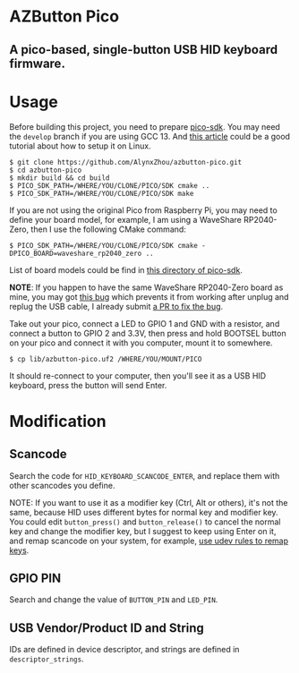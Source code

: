 AZButton Pico
=============

A pico-based, single-button USB HID keyboard firmware.
------------------------------------------------------

# Usage

Before building this project, you need to prepare [pico-sdk](https://github.com/raspberrypi/pico-sdk/). You may need the `develop` branch if you are using GCC 13. And [this article](https://wellys.com/posts/rp2040_c_linux/) could be a good tutorial about how to setup it on Linux.

```
$ git clone https://github.com/AlynxZhou/azbutton-pico.git
$ cd azbutton-pico
$ mkdir build && cd build
$ PICO_SDK_PATH=/WHERE/YOU/CLONE/PICO/SDK cmake ..
$ PICO_SDK_PATH=/WHERE/YOU/CLONE/PICO/SDK make
```

If you are not using the original Pico from Raspberry Pi, you may need to define your board model, for example, I am using a WaveShare RP2040-Zero, then I use the following CMake command:

```
$ PICO_SDK_PATH=/WHERE/YOU/CLONE/PICO/SDK cmake -DPICO_BOARD=waveshare_rp2040_zero ..
```

List of board models could be find in [this directory of pico-sdk](https://github.com/raspberrypi/pico-sdk/tree/master/src/boards/include/boards).

**NOTE**: If you happen to have the same WaveShare RP2040-Zero board as mine, you may got [this bug](https://github.com/raspberrypi/pico-sdk/issues/1304) which prevents it from working after unplug and replug the USB cable, I already submit [a PR to fix the bug](https://github.com/raspberrypi/pico-sdk/pull/1421).

Take out your pico, connect a LED to GPIO 1 and GND with a resistor, and connect a button to GPIO 2 and 3.3V, then press and hold BOOTSEL button on your pico and connect it with you computer, mount it to somewhere.

```
$ cp lib/azbutton-pico.uf2 /WHERE/YOU/MOUNT/PICO
```

It should re-connect to your computer, then you'll see it as a USB HID keyboard, press the button will send Enter.

# Modification

## Scancode

Search the code for `HID_KEYBOARD_SCANCODE_ENTER`, and replace them with other scancodes you define.

NOTE: If you want to use it as a modifier key (Ctrl, Alt or others), it's not the same, because HID uses different bytes for normal key and modifier key. You could edit `button_press()` and `button_release()` to cancel the normal key and change the modifier key, but I suggest to keep using Enter on it, and remap scancode on your system, for example, [use udev rules to remap keys](https://wiki.archlinux.org/title/Map_scancodes_to_keycodes#Using_udev).

## GPIO PIN

Search and change the value of `BUTTON_PIN` and `LED_PIN`.

## USB Vendor/Product ID and String

IDs are defined in device descriptor, and strings are defined in `descriptor_strings`.
